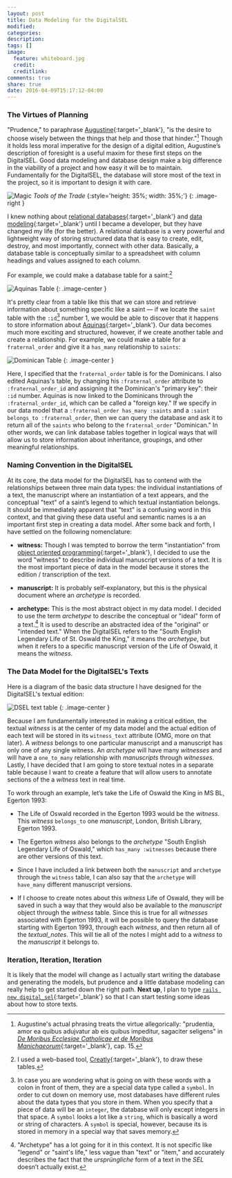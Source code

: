 ```yaml
---
layout: post
title: Data Modeling for the DigitalSEL
modified:
categories:
description:
tags: []
image:
  feature: whiteboard.jpg
  credit:
  creditlink:
comments: true
share: true
date: 2016-04-09T15:17:12-04:00
---
```


### The Virtues of Planning

"Prudence," to paraphrase [Augustine](https://en.wikipedia.org/wiki/Augustine_of_Hippo){:target='_blank'}, "is the desire to choose wisely between the things that help and those that hinder."[^1]
Though it holds less moral imperative for the design of a digital edition, Augustine’s description of foresight is a useful maxim for these first steps on the DigitalSEL. Good data modeling and database design make a big difference in the viability of a project and how easy it will be to maintain. Fundamentally for the DigitalSEL, the database will store most of the text in the project, so it is important to design it with care.

![Magic]({{site.url}}/images/magic.gif)
*Tools of the Trade*
{:style='height: 35%; width: 35%;'}
{: .image-right }

I knew nothing about [relational databases](https://en.wikipedia.org/wiki/Relational_database){:target='_blank'} and [data modeling](https://en.wikipedia.org/wiki/Data_modeling){:target='_blank'} until I became a developer, but they have changed my life (for the better). A relational database is a very powerful and lightweight way of storing structured data that is easy to create, edit, destroy, and most importantly, connect with other data. Basically, a database table is conceptually similar to a spreadsheet with column headings and values assigned to each column.

For example, we could make a database table for a saint:[^2]

![Aquinas Table]({{site.url}}/images/aquinas_table.png)
{: .image-center }

It's pretty clear from a table like this that we can store and retrieve information about something specific like a saint — if we locate the `saint` table with the `:id`[^3] number 1, we would be able to discover that it happens to store information about [Aquinas](https://en.wikipedia.org/wiki/Thomas_Aquinas){:target='_blank'}. Our data becomes much more exciting and structured, however, if we create another table and create a relationship. For example, we could make a table for a `fraternal_order` and give it a `has_many` relationship to `saints`:

![Dominican Table]({{site.url}}/images/dominican_table.png)
{: .image-center }

Here, I specified that the `fraternal_order` table is for the Dominicans. I also edited Aquinas's table, by changing his `:fraternal_order` attribute to `:fraternal_order_id` and assigning it the Dominican's "primary key": their `:id` number. Aquinas is now linked to the Dominicans through the `:fraternal_order_id`, which can be called a "foreign key." If we specify in our data model that a `:fraternal_order has_many :saints` and a `:saint belongs_to :fraternal_order`, then we can query the database and ask it to return all of the `saints` who belong to the `fraternal_order` "Dominican." In other words, we can link database tables together in logical ways that will allow us to store information about inheritance, groupings, and other meaningful relationships.

### Naming Convention in the DigitalSEL

At its core, the data model for the DigitalSEL has to contend with the relationships between three main data types: the individual instantiations of a text, the manuscript where an instantiation of a text appears, and the conceptual "text" of a saint’s legend to which textual instantiation belongs. It should be immediately apparent that "text" is a confusing word in this context, and that giving these data useful and semantic names is a an important first step in creating a data model. After some back and forth, I have settled on the following nomenclature:

* **witness:** Though I was tempted to borrow the term "instantiation" from [object oriented programming](https://en.wikipedia.org/wiki/Object-oriented_programming){:target='_blank'}, I decided to use the word "witness" to describe individual manuscript versions of a text. It is the most important piece of data in the model because it stores the edition / transcription of the text.

* **manuscript:** It is probably self-explanatory, but this is the physical document where an *archetype* is recorded.

* **archetype:** This is the most abstract object in my data model. I decided to use the term *archetype* to describe the conceptual or "ideal" form of a text.[^4] It is used to describe an abstracted idea of the "original" or "intended text." When the DigitalSEL refers to the "South English Legendary Life of St. Oswald the King," it means the *archetype*, but when it refers to a specific manuscript version of the Life of Oswald, it means the *witness*.

### The Data Model for the DigitalSEL's Texts

Here is a diagram of the basic data structure I have designed for the DigitalSEL's textual edition:

![DSEL text table]({{site.url}}/images/dsel_table.png)
{: .image-center }

Because I am fundamentally interested in making a critical edition, the textual *witness* is at the center of my data model and the actual edition of each text will be stored in its `witness_text` attribute (OMG, more on that later). A *witness* belongs to one particular manuscript and a manuscript has only one of any single witness. An *archetype* will have many *witnesses* and will have a `one_to_many` relationship with *manuscripts* through *witnesses*. Lastly, I have decided that I am going to store textual notes in a separate table because I want to create a feature that will allow users to annotate sections of the a *witness* text in real time.

To work through an example, let’s take the Life of Oswald the King in MS BL, Egerton 1993:

  * The Life of Oswald recorded in the Egerton 1993 would be the *witness.* This *witness* `belongs_to` one *manuscript*, London, British Library, Egerton 1993.

  * The Egerton *witness* also belongs to the *archetype* "South English Legendary Life of Oswald," which `has_many :witnesses` because there are other versions of this text.

  * Since I have included a link between both the `manuscript` and `archetype` through the `witness` table, I can also say that the `archetype` will `have_many` different manuscript versions.

  * If I choose to create notes about this *witness* Life of Oswald, they will be saved in such a way that they would also be available to the *manuscript* object through the *witness* table. Since this is true for all *witnesses* associated with Egerton 1993, it will be possible to query the database starting with Egerton 1993, through each *witness*, and then return all of the *textual_notes*. This will tie all of the notes I might add to a *witness* to the *manuscript* it belongs to.

### Iteration, Iteration, Iteration

It is likely that the model will change as I actually start writing the database and generating the models, but prudence and a little database modeling can really help to get started down the right path. **Next up**, I plan to type [`rails new digital_sel`](http://guides.rubyonrails.org/getting_started.html){:target='_blank'} so that I can start testing some ideas about how to store texts.

[^1]: Augustine's actual phrasing treats the virtue allegorically: "prudentia, amor ea quibus adujvatur ab eis quibus impeditur, sagaciter seligens" in [*De Moribus Ecclesiae Catholicae et de Moribus Manichaeorum*](http://www.documentacatholicaomnia.eu/04z/z_0354-0430__Augustinus__De_Moribus_Ecclesiae_Catholicae_et_de_Moribus_Manichaeorum__MLT.pdf.html){:target='_blank'}, cap. 15.
[^2]: I used a web-based tool, [Creatly](http://creately.com/){:target='_blank'}, to draw these tables.
[^3]: In case you are wondering what is going on with these words with a colon in front of them, they are a special data type called a `symbol`. In order to cut down on memory use, most databases have different rules about the data types that you store in them. When you specify that a piece of data will be an `integer`, the database will only except integers in that space. A `symbol` looks a lot like a `string`, which is basically a word or string of characters. A `symbol` is special, however, because its is stored in memory in a special way that saves memory.
[^4]: "Archetype" has a lot going for it in this context. It is not specific like "legend" or "saint's life," less vague than "text" or "item," and accurately describes the fact that the *ursprüngliche* form of a text in the *SEL* doesn’t actually exist.
